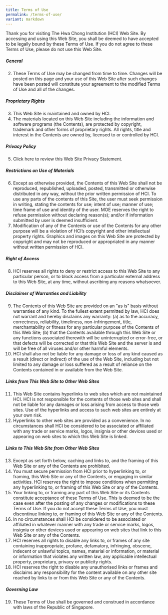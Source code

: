 ```yaml
---
title: Terms of Use
permalink: /terms-of-use/
variant: markdown
---
```

Thank you for visiting The Hwa Chong Institution (HCI) Web Site. By accessing and using this Web Site, you shall be deemed to have accepted to be legally bound by these Terms of Use. If you do not agree to these Terms of Use, please do not use this Web Site.

##### General 
2. These Terms of Use may be changed from time to time. Changes will be posted on this page and your use of this Web Site after such changes have been posted will constitute your agreement to the modified Terms of Use and all of the changes. 
##### Proprietary Rights 
3. This Web Site is maintained and owned by HCI.
4. The materials located on this Web Site including the information and software programs (the Contents), are protected by copyright, trademark and other forms of proprietary rights. All rights, title and interest in the Contents are owned by, licensed to or controlled by HCI. 
##### Privacy Policy 
5. Click here to review this Web Site Privacy Statement. 
##### Restrictions on Use of Materials 
6. Except as otherwise provided, the Contents of this Web Site shall not be reproduced, republished, uploaded, posted, transmitted or otherwise distributed in any way, without the prior written permission of HCI. To use any parts of the contents of this Site, the user must seek permission in writing, stating the contents for use; intent of use; manner of use; time frame of use and identity of the user. MOE reserves the right to refuse permission without declaring reason(s); and/or if information submitted by user is deemed insufficient. 
7. Modification of any of the Contents or use of the Contents for any other purpose will be a violation of HCI’s copyright and other intellectual property rights. Graphics and images on this Web Site are protected by copyright and may not be reproduced or appropriated in any manner without written permission of HCI.

##### Right of Access 
8. HCI reserves all rights to deny or restrict access to this Web Site to any particular person, or to block access from a particular external address to this Web Site, at any time, without ascribing any reasons whatsoever. 
##### Disclaimer of Warranties and Liability 
9. The Contents of this Web Site are provided on an "as is" basis without warranties of any kind. To the fullest extent permitted by law, HCI does not warrant and hereby disclaims any warranty: 
(a) as to the accuracy, correctness, reliability, timeliness, non-infringement, title, merchantability or fitness for any particular purpose of the Contents of this Web Site; 
(b) that the Contents available through this Web Site or any functions associated therewith will be uninterrupted or error-free, or that defects will be corrected or that this Web Site and the server is and will be free of all viruses and/or other harmful elements. 
10. HCI shall also not be liable for any damage or loss of any kind caused as a result (direct or indirect) of the use of the Web Site, including but not limited to any damage or loss suffered as a result of reliance on the Contents contained in or available from the Web Site. 
##### Links from This Web Site to Other Web Sites 
11. This Web Site contains hyperlinks to web sites which are not maintained HCI. HCI is not responsible for the contents of those web sites and shall not be liable for any damages or loss arising from access to those web sites. Use of the hyperlinks and access to such web sites are entirely at your own risk. 
12. Hyperlinks to other web sites are provided as a convenience. In no circumstances shall HCI be considered to be associated or affiliated with any trade or service marks, logos, insignia or other devices used or appearing on web sites to which this Web Site is linked. 
##### Links to This Web Site from Other Web Sites 
13. Except as set forth below, caching and links to, and the framing of this Web Site or any of the Contents are prohibited. 
14. You must secure permission from HCI prior to hyperlinking to, or framing, this Web Site or any of the Contents, or engaging in similar activities. HCI reserves the right to impose conditions when permitting any hyperlinking to, or framing of this Web Site or any of the Contents. 
15. Your linking to, or framing any part of this Web Site or its Contents constitute acceptance of these Terms of Use. This is deemed to be the case even after the posting of any changes or modifications to these Terms of Use. If you do not accept these Terms of Use, you must discontinue linking to, or framing of this Web Site or any of the Contents. 
16. In no circumstances shall HCI be considered to be associated or affiliated in whatever manner with any trade or service marks, logos, insignia or other devices used or appearing on web sites that link to this Web Site or any of the Contents. 
17. HCI reserves all rights to disable any links to, or frames of any site containing inappropriate, profane, defamatory, infringing, obscene, indecent or unlawful topics, names, material or information, or material or information that violates any written law, any applicable intellectual property, proprietary, privacy or publicity rights. 
18. HCI reserves the right to disable any unauthorised links or frames and disclaims any responsibility for the content available on any other site reached by links to or from this Web Site or any of the Contents. 
##### Governing Law 
19. These Terms of Use shall be governed and construed in accordance with laws of the Republic of Singapore. 


